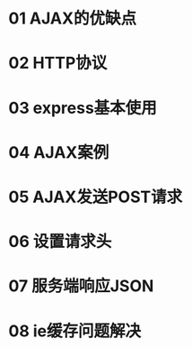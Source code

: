 # 01  AJAX的优缺点

# 02  HTTP协议

# 03  express基本使用

# 04  AJAX案例

# 05  AJAX发送POST请求

# 06  设置请求头

# 07  服务端响应JSON

# 08  ie缓存问题解决